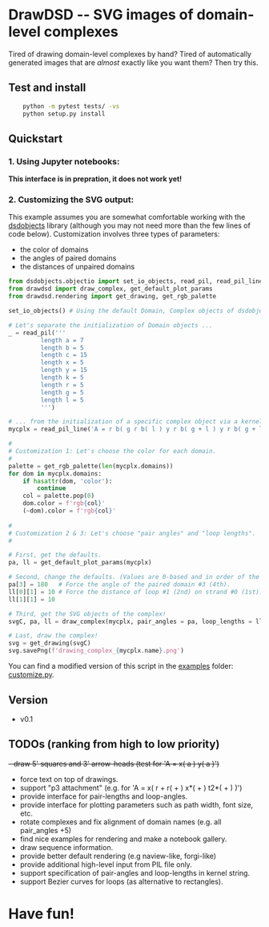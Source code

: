 # DrawDSD -- SVG images of domain-level complexes 

Tired of drawing domain-level complexes by hand? Tired of automatically
generated images that are *almost* exactly like you want them? Then try this.

## Test and install
```sh
    python -m pytest tests/ -vs
    python setup.py install
```

## Quickstart

### 1. Using Jupyter notebooks:
**This interface is in prepration, it does not work yet!** 

### 2. Customizing the SVG output:
This example assumes you are somewhat comfortable working with the [dsdobjects]
library (although you may not need more than the few lines of code below).
Customization involves three types of parameters:
 - the color of domains
 - the angles of paired domains
 - the distances of unpaired domains

```py
from dsdobjects.objectio import set_io_objects, read_pil, read_pil_line
from drawdsd import draw_complex, get_default_plot_params
from drawdsd.rendering import get_drawing, get_rgb_palette

set_io_objects() # Using the default Domain, Complex objects of dsdobjects.

# Let's separate the initialization of Domain objects ...
_ = read_pil('''
         length a = 7
         length b = 5
         length c = 15
         length x = 5
         length y = 15
         length k = 5
         length r = 5
         length g = 5
         length l = 5
         ''')

# ... from the initialization of a specific complex object via a kernel string:
mycplx = read_pil_line('A = r b( g r b( l ) y r b( g + l ) y r b( g + l ) y l ) y')

#
# Customization 1: Let's choose the color for each domain.
#
palette = get_rgb_palette(len(mycplx.domains))
for dom in mycplx.domains:
    if hasattr(dom, 'color'):
        continue
    col = palette.pop(0)
    dom.color = f'rgb{col}'
    (~dom).color = f'rgb{col}'
        
#
# Customization 2 & 3: Let's choose "pair angles" and "loop lengths".
#

# First, get the defaults.
pa, ll = get_default_plot_params(mycplx)

# Second, change the defaults. (Values are 0-based and in order of the kernel string input).
pa[3] = 180   # Force the angle of the paired domain #3 (4th).
ll[0][1] = 10 # Force the distance of loop #1 (2nd) on strand #0 (1st).
ll[1][1] = 10

# Third, get the SVG objects of the complex!
svgC, pa, ll = draw_complex(mycplx, pair_angles = pa, loop_lengths = ll)

# Last, draw the complex!
svg = get_drawing(svgC)
svg.savePng(f'drawing_complex_{mycplx.name}.png')
```
You can find a modified version of this script in the [examples] folder: [customize.py].

## Version
 - v0.1

## TODOs (ranking from high to low priority)
~~- draw 5' squares and 3' arrow-heads (test for 'A = x( a ) y( a )')~~
 - force text on top of drawings.
 - support "p3 attachment" (e.g. for 'A = x( r + r( + ) x*( + ) t2*( + ) )')
 - provide interface for pair-lengths and loop-angles.
 - provide interface for plotting parameters such as path width, font size, etc.
 - rotate complexes and fix alignment of domain names (e.g. all pair_angles +5)
 - find nice examples for rendering and make a notebook gallery.
 - draw sequence information.
 - provide better default rendering (e.g naview-like, forgi-like)
 - provide additional high-level input from PIL file only.
 - support specification of pair-angles and loop-lengths in kernel string.
 - support Bezier curves for loops (as alternative to rectangles).

# Have fun!

[dsdobjects]: <https://github.com/DNA-and-Natural-Algorithms-Group/dsdobjects>
[peppercornenumerator]: <https://github.com/DNA-and-Natural-Algorithms-Group/peppercornenumerator>
[examples]: <https://github.com/bad-ants-fleet/drawdsd/tree/master/examples>
[customize.py]: <https://github.com/bad-ants-fleet/drawdsd/tree/master/examples/customize.py>
